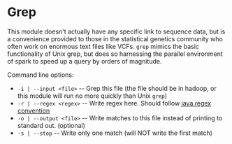 # Grep

This module doesn't actually have any specific link to sequence data, but is a convenience provided to those in the statistical genetics community who often work on enormous text files like VCFs.  `grep` mimics the basic functionality of Unix grep, but does so harnessing the parallel environment of spark to speed up a query by orders of magnitude.

Command line options:
 - `-i | --input <file>` -- Grep this file (the file should be in hadoop, or this module will run no more quickly than Unix `grep`)
 - `-r | --regex <regex>` -- Write regex here.  Should follow [java regex convention](https://docs.oracle.com/javase/7/docs/api/java/util/regex/Pattern.html)
 - `-o | --output <file>` -- Write matches to this file instead of printing to standard out. (optional)
 - `-s | --stop` -- Write only one match (will NOT write the first match)
 